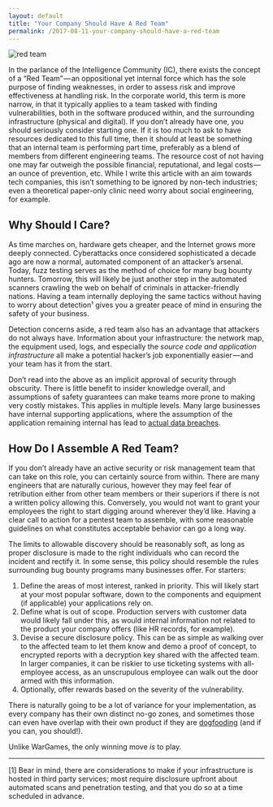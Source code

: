 ```yaml
---
layout: default
title: "Your Company Should Have A Red Team"
permalink: /2017-08-11-your-company-should-have-a-red-team
---
```


![red team](https://cdn-images-1.medium.com/max/1600/1*uSGYOkkgQ-XVKfdXVOPQjw.png "red team")

In the parlance of the Intelligence Community (IC), there exists the concept of a “Red Team” — an oppositional yet internal force which has the sole purpose of finding weaknesses, in order to assess risk and improve effectiveness at handling risk. In the corporate world, this term is more narrow, in that it typically applies to a team tasked with finding vulnerabilities, both in the software produced within, and the surrounding infrastructure (physical and digital). If you don’t already have one, you should seriously consider starting one. If it is too much to ask to have resources dedicated to this full time, then it should at least be something that an internal team is performing part time, preferably as a blend of members from different engineering teams. The resource cost of not having one may far outweigh the possible financial, reputational, and legal costs — an ounce of prevention, etc. While I write this article with an aim towards tech companies, this isn’t something to be ignored by non-tech industries; even a theoretical paper-only clinic need worry about social engineering, for example.

## Why Should I Care?

As time marches on, hardware gets cheaper, and the Internet grows more deeply connected. Cyberattacks once considered sophisticated a decade ago are now a normal, automated component of an attacker’s arsenal. Today, fuzz testing serves as the method of choice for many bug bounty hunters. Tomorrow, this will likely be just another step in the automated scanners crawling the web on behalf of criminals in attacker-friendly nations. Having a team internally deploying the same tactics without having to worry about detection¹ gives you a greater peace of mind in ensuring the safety of your business.

Detection concerns aside, a red team also has an advantage that attackers do not always have. Information about your infrastructure: the network map, the equipment used, logs, and especially the _source code and application infrastructure_ all make a potential hacker’s job exponentially easier — and your team has it from the start.

Don’t read into the above as an implicit approval of security through obscurity. There is little benefit to insider knowledge overall, and assumptions of safety guarantees can make teams more prone to making very costly mistakes. This applies in multiple levels. Many large businesses have internal supporting applications, where the assumption of the application remaining internal has lead to [actual data breaches](http://www.zdnet.com/article/anatomy-of-the-target-data-breach-missed-opportunities-and-lessons-learned/).

## How Do I Assemble A Red Team?

If you don’t already have an active security or risk management team that can take on this role, you can certainly source from within. There are many engineers that are naturally curious, however they may feel fear of retribution either from other team members or their superiors if there is not a written policy allowing this. Conversely, you would not want to grant your employees the right to start digging around wherever they’d like. Having a clear call to action for a pentest team to assemble, with some reasonable guidelines on what constitutes acceptable behavior can go a long way.

The limits to allowable discovery should be reasonably soft, as long as proper disclosure is made to the right individuals who can record the incident and rectify it. In some sense, this policy should resemble the rules surrounding bug bounty programs many businesses offer. For starters:

1. Define the areas of most interest, ranked in priority. This will likely start at your most popular software, down to the components and equipment (if applicable) your applications rely on.
2. Define what is out of scope. Production servers with customer data would likely fall under this, as would internal information not related to the product your company offers (like HR records, for example).
3. Devise a secure disclosure policy. This can be as simple as walking over to the affected team to let them know and demo a proof of concept, to encrypted reports with a decryption key shared with the affected team. In larger companies, it can be riskier to use ticketing systems with all-employee access, as an unscrupulous employee can walk out the door armed with this information.
4. Optionally, offer rewards based on the severity of the vulnerability.

There is naturally going to be a lot of variance for your implementation, as every company has their own distinct no-go zones, and sometimes those can even have overlap with their own product if they are [dogfooding](https://newrepublic.com/article/115349/dogfooding-tech-slang-working-out-glitches) (and if you can, you should!).

Unlike WarGames, the only winning move _*is*_ to play.

---

[1] Bear in mind, there are considerations to make if your infrastructure is hosted in third party services; most require disclosure upfront about automated scans and penetration testing, and that you do so at a time scheduled in advance.
